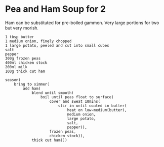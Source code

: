 Pea and Ham Soup for 2
======================

Ham can be substituted for pre-boiled gammon. Very large portions for two but very morish.

    1 tbsp butter
    1 medium onion, finely chopped
    1 large potato, peeled and cut into small cubes
    salt
    pepper
    300g frozen peas
    400ml chicken stock
    200ml milk
    100g thick cut ham

    season(
        bring to simmer(
            add ham(
                blend until smooth(
                    boil until peas float to surface(
                        cover and sweat 10mins(
                            stir in until coated in butter(
                                heat on low-medium(butter),
                                medium onion,
                                large potato,
                                salt,
                                pepper)),
                        frozen peas,
                        chicken stock)),
                thick cut ham)))
